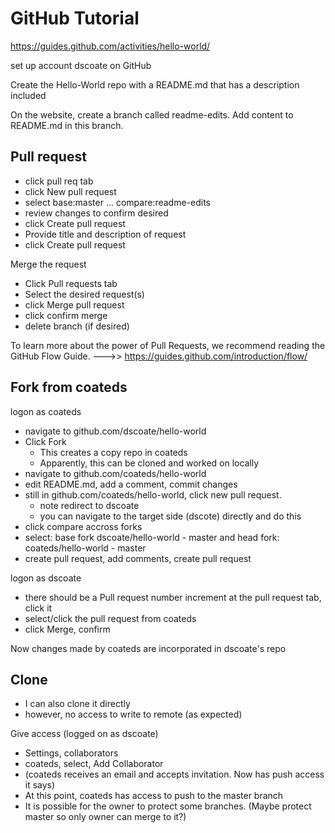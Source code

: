 # GitHub Tutorial

https://guides.github.com/activities/hello-world/

set up account dscoate on GitHub

Create the Hello-World repo with a README.md that has a description included

On the website, create a branch called readme-edits. Add content to README.md in this branch.

## Pull request
* click pull req tab
* click New pull request
* select base:master ... compare:readme-edits
* review changes to confirm desired
* click Create pull request
* Provide title and description of request
* click Create pull request

Merge the request
* Click Pull requests tab
* Select the desired request(s)
* click Merge pull request
* click confirm merge
* delete branch (if desired)

To learn more about the power of Pull Requests, we recommend reading the
GitHub Flow Guide. --->>  https://guides.github.com/introduction/flow/

## Fork from coateds
logon as coateds
* navigate to github.com/dscoate/hello-world
* Click Fork
  * This creates a copy repo in coateds
  * Apparently, this can be cloned and worked on locally
* navigate to github.com/coateds/hello-world
* edit README.md, add a comment, commit changes
* still in github.com/coateds/hello-world, click new pull request.
  * note redirect to dscoate
  * you can navigate to the target side (dscote) directly and do this
* click compare accross forks
* select: base fork dscoate/hello-world - master and head fork: coateds/hello-world - master
* create pull request, add comments, create pull request

logon as dscoate
* there should be a Pull request number increment at the pull request tab, click it
* select/click the pull request from coateds
* click Merge, confirm

Now changes made by coateds are incorporated in dscoate's repo

## Clone
* I can also clone it directly
* however, no access to write to remote (as expected)

Give access (logged on as dscoate)
* Settings, collaborators
* coateds, select, Add Collaborator
* (coateds receives an email and accepts invitation. Now has push access it says)
* At this point, coateds has access to  push to the master branch
* It is possible for the owner to protect some branches. (Maybe protect master so only owner can merge to it?)